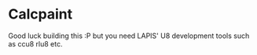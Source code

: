 # Calcpaint

Good luck building this :P but you need LAPIS' U8 development tools such as ccu8 rlu8 etc.
